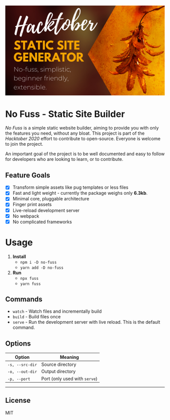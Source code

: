 ![No Fuss - Hacktober Poster](./docs/assets/readme-poster.png)

# No Fuss - Static Site Builder

*No Fuss* is a simple static website builder, aiming to provide you with only the features you need, without any bloat. This project is part of the *Hacktober 2020* effort to contribute to open-source. Everyone is welcome to join the project.

An important goal of the project is to be well documented and easy to follow for developers who are looking to learn, or to contribute.

## Feature Goals

- [x] Transform simple assets like pug templates or less files
- [x] Fast and light weight - currently the package weighs only **6.3kb**.
- [x] Minimal core, pluggable architecture
- [x] Finger print assets
- [x] Live-reload development server
- [x] No webpack
- [x] No complicated frameworks

# Usage

1. **Install**
	- `npm i -D no-fuss`
	- `yarn add -D no-fuss`
1. **Run**
	- `npx fuss`
	- `yarn fuss`

## Commands

- `watch` - Watch files and incrementally build
- `build` - Build files once
- `serve` - Run the development server with live reload. This is the default command.

## Options

| Option          | Meaning                       |
| --------------- | ----------------------------- |
| `-s, --src-dir` | Source directory              |
| `-o, --out-dir` | Output directory              |
| `-p, --port`    | Port (only used with `serve`) |

---

## License

MIT
